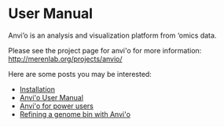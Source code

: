 # User Manual

Anvi’o is an analysis and visualization platform from ‘omics data.

Please see the project page for anvi'o for more information: http://merenlab.org/projects/anvio/

Here are some posts you may be interested:

* [Installation](http://meren.github.io/2015/05/01/installation/)
* [Anvi'o User Manual](http://meren.github.io/2015/05/01/anvio-tutorial/)
* [Anvi'o for power users](http://meren.github.io/2015/05/02/other-examples/)
* [Refining a genome bin with Anvi'o](http://merenlab.org/2015/05/11/anvi-refine/)
